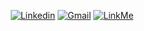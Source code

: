
<div align='center'>

[![Linkedin](https://img.shields.io/badge/LinkedIn-0D1117?style=for-the-badge&logo=linkedin&logoColor=0077B5)](https://www.linkedin.com/in/jonatasquirino/)
 <a href = "mailto:quirinoj02@gmail.com">![Gmail](https://img.shields.io/badge/Gmail-0D1117?style=for-the-badge&logo=gmail&logoColor=red)</a>
[![LinkMe](https://img.shields.io/badge/linkMe-0D1117?style=for-the-badge&logo=upcloud&logoColor=fff)](https://bit.ly/linkquirino)





</div>
